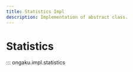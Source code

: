 ```yaml
---
title: Statistics Impl
description: Implementation of abstract class.
---
```


# Statistics

::: ongaku.impl.statistics